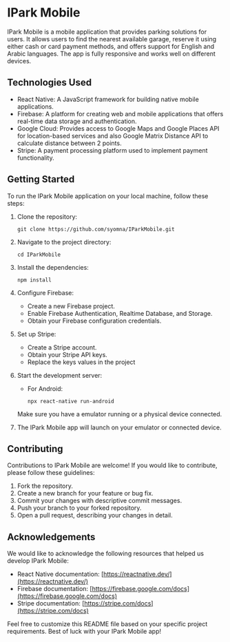
# IPark Mobile

IPark Mobile is a mobile application that provides parking solutions for users. It allows users to find the nearest available garage, reserve it using either cash or card payment methods, and offers support for English and Arabic languages. The app is fully responsive and works well on different devices.

## Technologies Used

-   React Native: A JavaScript framework for building native mobile applications.
-   Firebase: A platform for creating web and mobile applications that offers real-time data storage and authentication.
-   Google Cloud: Provides access to Google Maps and Google Places API for location-based services and also Google Matrix Distance API to calculate distance between 2 points.
-   Stripe: A payment processing platform used to implement payment functionality.

## Getting Started

To run the IPark Mobile application on your local machine, follow these steps:

1.  Clone the repository:
    
  
    
    `git clone https://github.com/syomna/IParkMobile.git` 
    
2.  Navigate to the project directory:
    
   
    
    `cd IParkMobile` 
    
3.  Install the dependencies:
    
    
    
    `npm install` 
    
4.  Configure Firebase:
    
    -   Create a new Firebase project.
    -   Enable Firebase Authentication, Realtime Database, and Storage.
    -   Obtain your Firebase configuration credentials.
5.  Set up Stripe:
    
    -   Create a Stripe account.
    -   Obtain your Stripe API keys.
    -   Replace the keys values in the project
6.  Start the development server:
    
    -   For Android:
        
       
        
        `npx react-native run-android` 
        
        
    
    Make sure you have a emulator running or a physical device connected.
    
7.  The IPark Mobile app will launch on your emulator or connected device.
    

## Contributing

Contributions to IPark Mobile are welcome! If you would like to contribute, please follow these guidelines:

1.  Fork the repository.
2.  Create a new branch for your feature or bug fix.
3.  Commit your changes with descriptive commit messages.
4.  Push your branch to your forked repository.
5.  Open a pull request, describing your changes in detail.

## Acknowledgements

We would like to acknowledge the following resources that helped us develop IPark Mobile:

-   React Native documentation: [https://reactnative.dev/](https://reactnative.dev/)
-   Firebase documentation: [https://firebase.google.com/docs](https://firebase.google.com/docs)
-   Stripe documentation: [https://stripe.com/docs](https://stripe.com/docs)

Feel free to customize this README file based on your specific project requirements. Best of luck with your IPark Mobile app!
